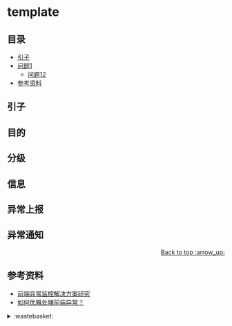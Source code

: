 # template
## <a name="index"></a> 目录
- [引子](#start)
- [问题1](#style)
  - [问题12](#link)
- [参考资料](#reference)


## <a name="start"></a> 引子

## 目的

## 分级

## 信息

## 异常上报

## 异常通知



<div align="right"><a href="#index">Back to top :arrow_up:</a></div>

## <a name="reference"></a> 参考资料
- [前端异常监控解决方案研究][url-article-1]
- [如何优雅处理前端异常？][url-article-2]

[url-base]:https://xxholic.github.io/blog/draft

[url-article-1]:https://cdc.tencent.com/2018/09/13/frontend-exception-monitor-research/
[url-article-2]:http://jartto.wang/2018/11/20/js-exception-handling/index.html

[url-local-rail]:./images/48/rail.png

<details>
<summary>:wastebasket:</summary>


最近在看[《黑暗的左手》][url-book]，里面关于性的设定很有意思，在书中描述的星球上，是没有性别区分的。下面是书中部分摘录。



![49-poster][url-local-poster]

</details>

[url-book]:https://book.douban.com/subject/26916012/
[url-local-poster]:./images/49/poster.jpg
